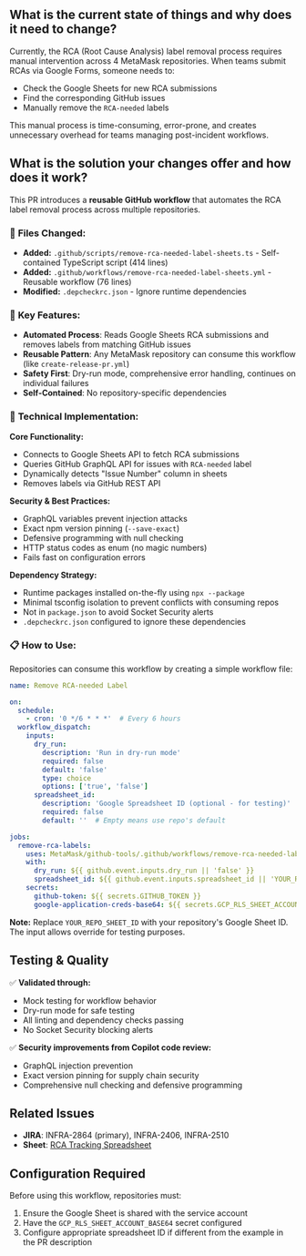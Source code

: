 ## What is the current state of things and why does it need to change?

Currently, the RCA (Root Cause Analysis) label removal process requires manual intervention across 4 MetaMask repositories. When teams submit RCAs via Google Forms, someone needs to:
- Check the Google Sheets for new RCA submissions
- Find the corresponding GitHub issues
- Manually remove the `RCA-needed` labels

This manual process is time-consuming, error-prone, and creates unnecessary overhead for teams managing post-incident workflows.

## What is the solution your changes offer and how does it work?

This PR introduces a **reusable GitHub workflow** that automates the RCA label removal process across multiple repositories.

### 📁 **Files Changed:**
- **Added:** `.github/scripts/remove-rca-needed-label-sheets.ts` - Self-contained TypeScript script (414 lines)
- **Added:** `.github/workflows/remove-rca-needed-label-sheets.yml` - Reusable workflow (76 lines)
- **Modified:** `.depcheckrc.json` - Ignore runtime dependencies

### 🎯 **Key Features:**
- **Automated Process**: Reads Google Sheets RCA submissions and removes labels from matching GitHub issues
- **Reusable Pattern**: Any MetaMask repository can consume this workflow (like `create-release-pr.yml`)
- **Safety First**: Dry-run mode, comprehensive error handling, continues on individual failures
- **Self-Contained**: No repository-specific dependencies

### 🔧 **Technical Implementation:**

**Core Functionality:**
- Connects to Google Sheets API to fetch RCA submissions
- Queries GitHub GraphQL API for issues with `RCA-needed` label
- Dynamically detects "Issue Number" column in sheets
- Removes labels via GitHub REST API

**Security & Best Practices:**
- GraphQL variables prevent injection attacks
- Exact npm version pinning (`--save-exact`)
- Defensive programming with null checking
- HTTP status codes as enum (no magic numbers)
- Fails fast on configuration errors

**Dependency Strategy:**
- Runtime packages installed on-the-fly using `npx --package`
- Minimal tsconfig isolation to prevent conflicts with consuming repos
- Not in `package.json` to avoid Socket Security alerts
- `.depcheckrc.json` configured to ignore these dependencies

### 📋 **How to Use:**
Repositories can consume this workflow by creating a simple workflow file:
```yaml
name: Remove RCA-needed Label

on:
  schedule:
    - cron: '0 */6 * * *'  # Every 6 hours
  workflow_dispatch:
    inputs:
      dry_run:
        description: 'Run in dry-run mode'
        required: false
        default: 'false'
        type: choice
        options: ['true', 'false']
      spreadsheet_id:
        description: 'Google Spreadsheet ID (optional - for testing)'
        required: false
        default: ''  # Empty means use repo's default

jobs:
  remove-rca-labels:
    uses: MetaMask/github-tools/.github/workflows/remove-rca-needed-label-sheets.yml@main
    with:
      dry_run: ${{ github.event.inputs.dry_run || 'false' }}
      spreadsheet_id: ${{ github.event.inputs.spreadsheet_id || 'YOUR_REPO_SHEET_ID' }}  # Required
    secrets:
      github-token: ${{ secrets.GITHUB_TOKEN }}
      google-application-creds-base64: ${{ secrets.GCP_RLS_SHEET_ACCOUNT_BASE64 }}
```

**Note:** Replace `YOUR_REPO_SHEET_ID` with your repository's Google Sheet ID. The input allows override for testing purposes.

## Testing & Quality

✅ **Validated through:**
- Mock testing for workflow behavior
- Dry-run mode for safe testing
- All linting and dependency checks passing
- No Socket Security blocking alerts

✅ **Security improvements from Copilot code review:**
- GraphQL injection prevention
- Exact version pinning for supply chain security
- Comprehensive null checking and defensive programming

## Related Issues

- **JIRA**: INFRA-2864 (primary), INFRA-2406, INFRA-2510
- **Sheet**: [RCA Tracking Spreadsheet](https://docs.google.com/spreadsheets/d/1Y16QEnDwZuR3DAQIe3T5LTWy1ye07GNYqxIei_cMg24/)

## Configuration Required

Before using this workflow, repositories must:
1. Ensure the Google Sheet is shared with the service account
2. Have the `GCP_RLS_SHEET_ACCOUNT_BASE64` secret configured
3. Configure appropriate spreadsheet ID if different from the example in the PR description
